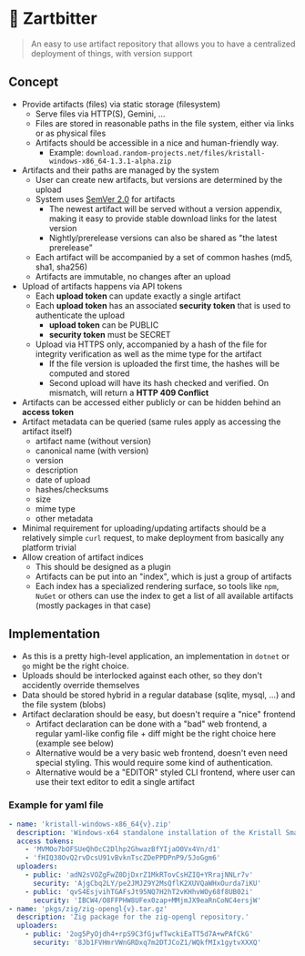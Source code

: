 # 🍫 Zartbitter

> An easy to use artifact repository that allows you to have a centralized deployment of things, with version support

## Concept

- Provide artifacts (files) via static storage (filesystem)
  - Serve files via HTTP(S), Gemini, ...
  - Files are stored in reasonable paths in the file system, either via links or as physical files
  - Artifacts should be accessible in a nice and human-friendly way.
    - Example: `download.random-projects.net/files/kristall-windows-x86_64-1.3.1-alpha.zip`
- Artifacts and their paths are managed by the system
  - User can create new artifacts, but versions are determined by the upload
  - System uses [SemVer 2.0](https://semver.org/) for artifacts
    - The newest artifact will be served without a version appendix, making it easy to provide stable download links for the latest version
    - Nightly/prerelease versions can also be shared as "the latest prerelease"
  - Each artifact will be accompanied by a set of common hashes (md5, sha1, sha256)
  - Artifacts are immutable, no changes after an upload
- Upload of artifacts happens via API tokens
  - Each **upload token** can update exactly a single artifact
  - Each **upload token** has an associated **security token** that is used to authenticate the upload
    - **upload token** can be PUBLIC
    - **security token** must be SECRET
  - Upload via HTTPS only, accompanied by a hash of the file for integrity verification as well as the mime type for the artifact
    - If the file version is uploaded the first time, the hashes will be computed and stored
    - Second upload will have its hash checked and verified. On mismatch, will return a **HTTP 409 Conflict**
- Artifacts can be accessed either publicly or can be hidden behind an **access token**
- Artifact metadata can be queried (same rules apply as accessing the artifact itself)
  - artifact name (without version)
  - canonical name (with version)
  - version
  - description
  - date of upload
  - hashes/checksums
  - size
  - mime type
  - other metadata
- Minimal requirement for uploading/updating artifacts should be a relatively simple `curl` request, to make deployment from basically any platform trivial
- Allow creation of artifact indices
  - This should be designed as a plugin
  - Artifacts can be put into an "index", which is just a group of artifacts
  - Each index has a specialized rendering surface, so tools like `npm`, `NuGet` or others can use the index to get a list of all available artifacts (mostly packages in that case)

## Implementation

- As this is a pretty high-level application, an implementation in `dotnet` or `go` might be the right choice.
- Uploads should be interlocked against each other, so they don't accidently override themselves
- Data should be stored hybrid in a regular database (sqlite, mysql, ...) and the file system (blobs)
- Artifact declaration should be easy, but doesn't require a "nice" frontend
  - Artifact declaration can be done with a "bad" web frontend, a regular yaml-like config file + diff might be the right choice here (example see below)
  - Alternative would be a very basic web frontend, doesn't even need special styling. This would require some kind of authentication.
  - Alternative would be a "EDITOR" styled CLI frontend, where user can use their text editor to edit a single artifact

### Example for yaml file

```yaml
- name: 'kristall-windows-x86_64{v}.zip'
  description: 'Windows-x64 standalone installation of the Kristall Small Internet Browser'
  access tokens:
    - 'MVMOo7bOFSUeQhOcC2Dlhp2GhwazBfYIjaO0Vx4Vn/d1'
    - 'fHIQ38OvQ2rvDcsU91vBvknTscZDePPDPnP9/5JoGgm6'
  uploaders:
    - public: 'adN2sVOZgFwZ0DjDxrZ1MkRTovCsHZIQ+YRrajNNLr7v'
      security: 'AjgCbq2LY/pe2JMJZ9Y2MsQflK2XUVQaWHxOurda7iKU'
    - public: 'qvS4EsjvihTGAFsJt95NQ7H2hT2vKHhvWOy68f8UB02i'
      security: 'IBCW4/O8FFPHW8UFex0zap+MMjmJX9eaRnCoNC4ersjW'
- name: 'pkgs/zig/zig-opengl{v}.tar.gz'
  description: 'Zig package for the zig-opengl repository.'
  uploaders:
    - public: '2og5PyOjdh4+rpS9C3fGjwfTwckiEaTT5d7A+wPAfCkG'
      security: '8Jb1FVHmrVWnGRDxq7m2DTJCoZ1/WQkfMIx1gytvXXXQ'
```
